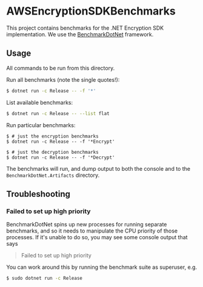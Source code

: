 # AWSEncryptionSDKBenchmarks

This project contains benchmarks for the .NET Encryption SDK implementation.
We use the [BenchmarkDotNet](https://benchmarkdotnet.org/) framework.

## Usage

All commands to be run from this directory.

Run all benchmarks (note the single quotes!):

```bash
$ dotnet run -c Release -- -f '*'
```

List available benchmarks:

```bash
$ dotnet run -c Release -- --list flat
```

Run particular benchmarks:

```
$ # just the encryption benchmarks
$ dotnet run -c Release -- -f '*Encrypt'

$ # just the decryption benchmarks
$ dotnet run -c Release -- -f '*Decrypt'
```

The benchmarks will run, and dump output to both the console
and to the `BenchmarkDotNet.Artifacts` directory.

## Troubleshooting

### Failed to set up high priority

BenchmarkDotNet spins up new processes for running separate benchmarks,
and so it needs to manipulate the CPU priority of those processes.
If it's unable to do so, you may see some console output that says

> Failed to set up high priority

You can work around this by running the benchmark suite as superuser, e.g.

```bash
$ sudo dotnet run -c Release
```
